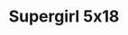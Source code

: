 ---
layout: episodios
title: "Supergirl 5x18"
url_serie_padre: 'supergirl/temporada-5'
category: 'series'
capitulo: 'yes'
anio: '2019'
prev: 'capitulo-17'
proximo: 'capitulo-19'
sandbox: allow-same-origin allow-forms
idioma: 'Subtitulado'
calidad: 'Full HD'
fuente: 'cueva'
reproductores_otros: ["https://gdriveplayer.io/embed2.php?link=BuH7mNBSNeAsiza4Rbd9XAdgkQnDMLJmUvzXijiG2V8%252FoJhcgJfbro7vukaMGhk7QJ15w52YVCf3oDtQ0zs6UX%252BiI1hnoyhAcUsta%252Fsa7GslR0Uwr1y13dg2aBDP2z%252BAKyJdmE3vKB8KrYenaPhOrj4BwgWK6eYw%252BBuGembzw1dOotq8UPIbzNkMQqTqm0LUjmBFqwZcUwMxxw9vMILwa2","Subtitulado","https://player.premiumstream.live/player.php?id=Mzg2OA&sub=https://sub.cuevana2.io/vtt-sub/sub7/Supergirl.S05E18.vtt","Subtitulado","https://clipwatching.com/embed-b9myk7u07qpm.html","Subtitulado","https://api.cuevana3.io/stream/index.php?file=ek5lbm9xYWNrS0xYMTZLa2xNbkdvY3ZTb3BtZng4TGp6ZFpobGFMUGtOelcwcUZmbWRIVzRkakVuS0JnbEplcG1KUnNZSlRTMGViVTBxZGdsdEhPb3BxMG9xSnBzZGZMeVpwbllLRFNsYkxVMHFhbWt0YmE0OG1ncHBlbHk4WT0","Subtitulado","https://mstream.press/lm2126sd22nn","Subtitulado"]
reproductores_fembed: ["https://feurl.com/v/56q4rcddwj7d81z","Subtitulado","https://fembed.live/v/dkyl1txxj1m0q7e","Subtitulado"]
reproductor: fembed
clasificacion: '+5'
tags:
- Ciencia-Ficcion
---